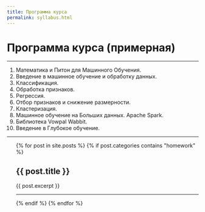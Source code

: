 ```yaml
---
title: Программа курса
permalink: syllabus.html
---
```


# Программа курса (примерная)
------------------------------------------------
1. Математика и Питон для Машинного Обучения.
2. Введение в машинное обучение и обработку данных.
3. Классификация.
4. Обработка признаков.
5. Регрессия.
6. Отбор признаков и снижение размерности.
7. Кластеризация.
8. Машинное обучение на Больших данных. Apache Spark.
9. Библиотека Vowpal Wabbit.
10. Введение в Глубокое обучение.

------------------------------------------------
<ul>
  {% for post in site.posts %}
    {% if post.categories contains "homework" %}
      <li style="list-style-type:none">
        <h2>{{ post.title }}</h2>
        <div id="list">
          {{ post.excerpt }}
        </div>
      </li>
      <hr>
    {% endif %}
  {% endfor %}
</ul>
